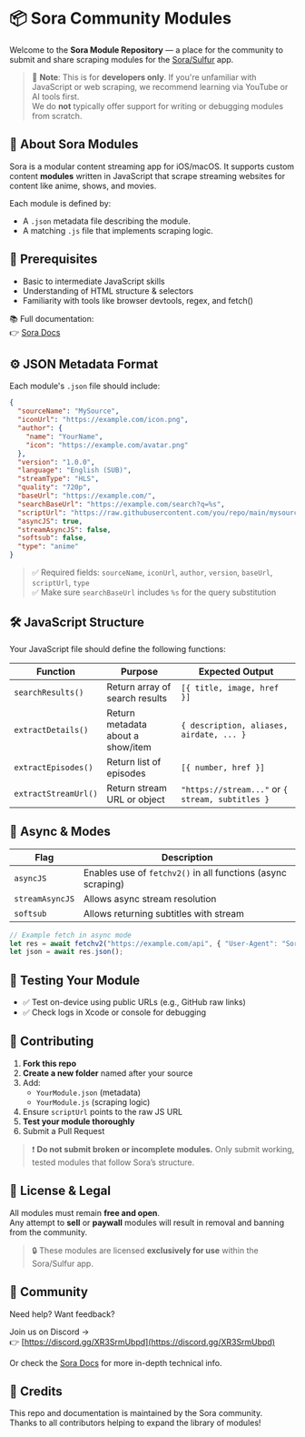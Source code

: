 # 📦 Sora Community Modules

Welcome to the **Sora Module Repository** — a place for the community to submit and share scraping modules for the [Sora/Sulfur](https://github.com/cranci1/Sora) app.

> 📌 **Note**: This is for **developers only**. If you're unfamiliar with JavaScript or web scraping, we recommend learning via YouTube or AI tools first.  
> We do **not** typically offer support for writing or debugging modules from scratch.




## 📖 About Sora Modules

Sora is a modular content streaming app for iOS/macOS. It supports custom content **modules** written in JavaScript that scrape streaming websites for content like anime, shows, and movies.

Each module is defined by:
- A `.json` metadata file describing the module.
- A matching `.js` file that implements scraping logic.


## 🧠 Prerequisites

- Basic to intermediate JavaScript skills
- Understanding of HTML structure & selectors
- Familiarity with tools like browser devtools, regex, and fetch()

📚 Full documentation:  
👉 [Sora Docs](https://soradocs.readthedocs.io/en/latest/)


## ⚙️ JSON Metadata Format

Each module's `.json` file should include:

```json
{
  "sourceName": "MySource",
  "iconUrl": "https://example.com/icon.png",
  "author": {
    "name": "YourName",
    "icon": "https://example.com/avatar.png"
  },
  "version": "1.0.0",
  "language": "English (SUB)",
  "streamType": "HLS",
  "quality": "720p",
  "baseUrl": "https://example.com/",
  "searchBaseUrl": "https://example.com/search?q=%s",
  "scriptUrl": "https://raw.githubusercontent.com/you/repo/main/mysource.js",
  "asyncJS": true,
  "streamAsyncJS": false,
  "softsub": false,
  "type": "anime"
}
```

> ✅ Required fields: `sourceName`, `iconUrl`, `author`, `version`, `baseUrl`, `scriptUrl`, `type`  
> ✅ Make sure `searchBaseUrl` includes `%s` for the query substitution


## 🛠️ JavaScript Structure

Your JavaScript file should define the following functions:

| Function            | Purpose                            | Expected Output                         |
|---------------------|------------------------------------|------------------------------------------|
| `searchResults()`   | Return array of search results     | `[{ title, image, href }]`              |
| `extractDetails()`  | Return metadata about a show/item  | `{ description, aliases, airdate, ... }`|
| `extractEpisodes()` | Return list of episodes            | `[{ number, href }]`                    |
| `extractStreamUrl()`| Return stream URL or object        | `"https://stream..."` or `{ stream, subtitles }` |


## 🔁 Async & Modes

| Flag            | Description |
|-----------------|-------------|
| `asyncJS`       | Enables use of `fetchv2()` in all functions (async scraping) |
| `streamAsyncJS` | Allows async stream resolution |
| `softsub`       | Allows returning subtitles with stream |

```js
// Example fetch in async mode
let res = await fetchv2("https://example.com/api", { "User-Agent": "Sora" });
let json = await res.json();
```




## 🧪 Testing Your Module

- ✅ Test on-device using public URLs (e.g., GitHub raw links)
- ✅ Check logs in Xcode or console for debugging




## 🤝 Contributing

1. **Fork this repo**
2. **Create a new folder** named after your source
3. Add:
   - `YourModule.json` (metadata)
   - `YourModule.js` (scraping logic)
4. Ensure `scriptUrl` points to the raw JS URL
5. **Test your module thoroughly**
6. Submit a Pull Request

> ❗ **Do not submit broken or incomplete modules.** Only submit working, tested modules that follow Sora’s structure.




## 📌 License & Legal

All modules must remain **free and open**.  
Any attempt to **sell** or **paywall** modules will result in removal and banning from the community.

> 🔒 These modules are licensed **exclusively for use** within the Sora/Sulfur app.




## 💬 Community

Need help? Want feedback?

Join us on Discord →  
👉 [https://discord.gg/XR3SrmUbpd](https://discord.gg/XR3SrmUbpd)

Or check the [Sora Docs](https://soradocs.readthedocs.io/en/latest/) for more in-depth technical info.




## 👏 Credits

This repo and documentation is maintained by the Sora community.  
Thanks to all contributors helping to expand the library of modules!

